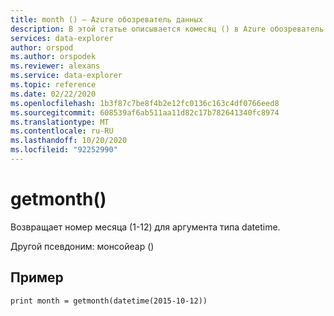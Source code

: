 ```yaml
---
title: month () — Azure обозреватель данных
description: В этой статье описывается комесяц () в Azure обозреватель данных.
services: data-explorer
author: orspod
ms.author: orspodek
ms.reviewer: alexans
ms.service: data-explorer
ms.topic: reference
ms.date: 02/22/2020
ms.openlocfilehash: 1b3f87c7be8f4b2e12fc0136c163c4df0766eed8
ms.sourcegitcommit: 608539af6ab511aa11d82c17b782641340fc8974
ms.translationtype: MT
ms.contentlocale: ru-RU
ms.lasthandoff: 10/20/2020
ms.locfileid: "92252990"
---
```

# <a name="getmonth"></a>getmonth()

Возвращает номер месяца (1-12) для аргумента типа datetime.

Другой псевдоним: монсойеар ()

## <a name="example"></a>Пример

<!-- csl: https://help.kusto.windows.net/Samples -->
```kusto
print month = getmonth(datetime(2015-10-12))
```
